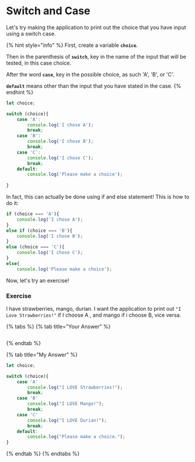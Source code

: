 # Switch and Case

Let's try making the application to print out the choice that you have input using a switch case.

{% hint style="info" %}
First, create a variable **`choice`**. 

Then in the parenthesis of **`switch`**, key in the name of the input that will be tested, in this case choice.

After the word **`case`**, key in the possible choice, as such 'A', 'B', or 'C'.

**`default`** means other than the input that you have stated in the case.
{% endhint %}

```javascript
let choice;

switch (choice){
    case 'A':
        console.log('I chose A');
        break;
    case 'B':
        console.log('I chose B');
        break;
    case 'C':
        console.log('I chose C');
        break;
    default:
        console.log('Please make a choice');
    
}
```

In fact, this can actually be done using if and else statement! This is how to do it:

```javascript
if (choice === 'A'){
    console.log('I chose A');
}
else if (choice === 'B'){
    console.log('I chose B');
}
else (choice === 'C'){
    console.log('I chose C');
}
else{
    console.log('Please make a choice');
```

Now, let's try an exercise!

### Exercise

I have strawberries, mango, durian. I want the application to print out `"I Love Strawberries!"` if I choose A , and mango if i choose B, vice versa.

{% tabs %}
{% tab title="Your Answer" %}
```javascript

```
{% endtab %}

{% tab title="My Answer" %}
```javascript
let choice;

switch (choice){
    case 'A'
        console.log("I LOVE Strawberries!");
        break;
    case 'B'
        console.log("I LOVE Mango!");    
        break;
    case 'C'
        console.log("I LOVE Durian!");
        break;
    default:
        console.log("Please make a choice.");
}

```
{% endtab %}
{% endtabs %}

